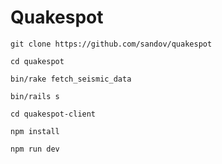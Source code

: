 # Quakespot

`git clone https://github.com/sandov/quakespot`

`cd quakespot`

`bin/rake fetch_seismic_data`

`bin/rails s`

`cd quakespot-client`

`npm install`

`npm run dev`

